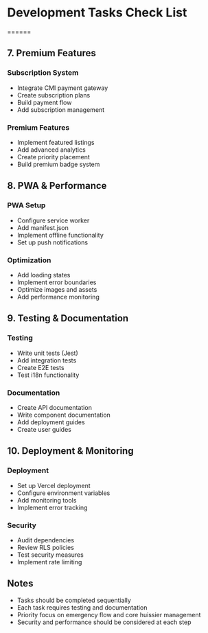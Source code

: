 # Development Tasks Check List

======


## 7. Premium Features

### Subscription System

- Integrate CMI payment gateway
- Create subscription plans
- Build payment flow
- Add subscription management

### Premium Features

- Implement featured listings
- Add advanced analytics
- Create priority placement
- Build premium badge system

## 8. PWA & Performance

### PWA Setup

- Configure service worker
- Add manifest.json
- Implement offline functionality
- Set up push notifications

### Optimization

- Add loading states
- Implement error boundaries
- Optimize images and assets
- Add performance monitoring

## 9. Testing & Documentation

### Testing

- Write unit tests (Jest)
- Add integration tests
- Create E2E tests
- Test i18n functionality

### Documentation

- Create API documentation
- Write component documentation
- Add deployment guides
- Create user guides

## 10. Deployment & Monitoring

### Deployment

- Set up Vercel deployment
- Configure environment variables
- Add monitoring tools
- Implement error tracking

### Security

- Audit dependencies
- Review RLS policies
- Test security measures
- Implement rate limiting

## Notes

- Tasks should be completed sequentially
- Each task requires testing and documentation
- Priority focus on emergency flow and core huissier management
- Security and performance should be considered at each step
